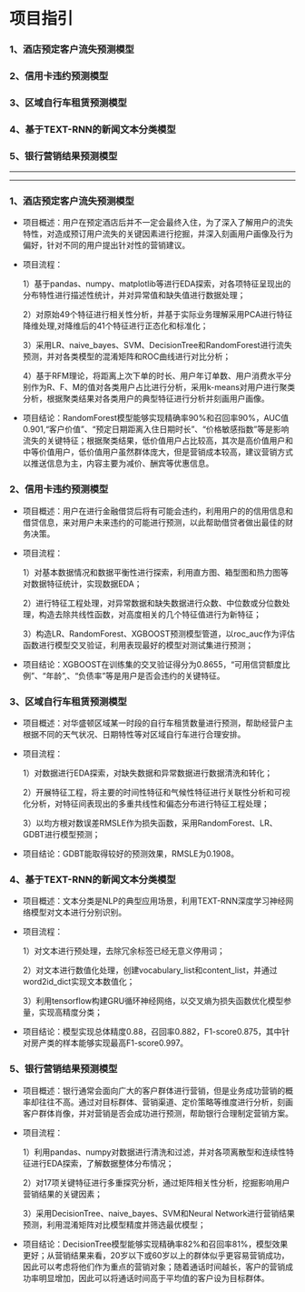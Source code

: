 # 项目指引

### 1、酒店预定客户流失预测模型
### 2、信用卡违约预测模型
### 3、区域自行车租赁预测模型
### 4、基于TEXT-RNN的新闻文本分类模型
### 5、银行营销结果预测模型
****
****
### 1、酒店预定客户流失预测模型
- 项目概述：用户在预定酒店后并不一定会最终入住，为了深入了解用户的流失特性，对造成预订用户流失的关键因素进行挖掘，并深入刻画用户画像及行为偏好，针对不同的用户提出针对性的营销建议。
- 项目流程：

  1）基于pandas、numpy、matplotlib等进行EDA探索，对各项特征呈现出的分布特性进行描述性统计，并对异常值和缺失值进行数据处理；
  
  2）对原始49个特征进行相关性分析，并基于实际业务理解采用PCA进行特征降维处理,对降维后的41个特征进行正态化和标准化；
  
  3）采用LR、naive_bayes、SVM、DecisionTree和RandomForest进行流失预测，并对各类模型的混淆矩阵和ROC曲线进行对比分析；
  
  4）基于RFM理论，将距离上次下单的时长、用户年订单数、用户消费水平分别作为R、F、M的值对各类用户占比进行分析，采用k-means对用户进行聚类分析，根据聚类结果对各类用户的典型特征进行分析并刻画用户画像。
  
- 项目结论：RandomForest模型能够实现精确率90%和召回率90%，AUC值0.901,“客户价值”、“预定日期距离入住日期时长”、“价格敏感指数”等是影响流失的关键特征；根据聚类结果，低价值用户占比较高，其次是高价值用户和中等价值用户，低价值用户虽然群体庞大，但是营销成本较高，建议营销方式以推送信息为主，内容主要为减价、酬宾等优惠信息。

### 2、信用卡违约预测模型
- 项目概述：用户在进行金融借贷后将有可能会违约，利用用户的的信用信息和借贷信息，来对用户未来违约的可能进行预测，以此帮助借贷者做出最佳的财务决策。
- 项目流程：

  1）对基本数据情况和数据平衡性进行探索，利用直方图、箱型图和热力图等对数据特征统计，实现数据EDA；
  
  2）进行特征工程处理，对异常数据和缺失数据进行众数、中位数或分位数处理，构造去除共线性函数，对高度相关的几个特征值进行为新特征；
  
  3）构造LR、RandomForest、XGBOOST预测模型管道，以roc_auc作为评估函数进行模型交叉验证，利用表现最好的模型对测试集进行预测；
  
- 项目结论：XGBOOST在训练集的交叉验证得分为0.8655，“可用信贷额度比例”、“年龄”,、“负债率”等是用户是否会违约的关键特征。


### 3、区域自行车租赁预测模型
- 项目概述：对华盛顿区域某一时段的自行车租赁数量进行预测，帮助经营户主根据不同的天气状况、日期特性等对区域自行车进行合理安排。
- 项目流程：

  1）对数据进行EDA探索，对缺失数据和异常数据进行数据清洗和转化；

  2）开展特征工程，将主要的时间性特征和气候性特征进行关联性分析和可视化分析，对特征间表现出的多重共线性和偏态分布进行特征工程处理；

  3）以均方根对数误差RMSLE作为损失函数，采用RandomForest、LR、GDBT进行模型预测；

- 项目结论：GDBT能取得较好的预测效果，RMSLE为0.1908。

### 4、基于TEXT-RNN的新闻文本分类模型
- 项目概述：文本分类是NLP的典型应用场景，利用TEXT-RNN深度学习神经网络模型对文本进行分别识别。
- 项目流程：

  1）对文本进行预处理，去除冗余标签已经无意义停用词；
  
  2）对文本进行数值化处理，创建vocabulary_list和content_list，并通过word2id_dict实现文本数值化；
  
  3）利用tensorflow构建GRU循环神经网络，以交叉熵为损失函数优化模型参量，实现高精度分类；
  
- 项目结论：模型实现总体精度0.88，召回率0.882，F1-score0.875，其中针对房产类的样本能够实现最高F1-score0.997。

### 5、银行营销结果预测模型
- 项目概述：银行通常会面向广大的客户群体进行营销，但是业务成功营销的概率却往往不高。通过对目标群体、营销渠道、定价策略等维度进行分析，刻画客户群体肖像，并对营销是否会成功进行预测，帮助银行合理制定营销方案。
- 项目流程：

  1）利用pandas、numpy对数据进行清洗和过滤，并对各项离散型和连续性特征进行EDA探索，了解数据整体分布情况；
  
  2）对17项关键特征进行多重探究分析，通过矩阵相关性分析，挖掘影响用户营销结果的关键因素；
  
  3）采用DecisionTree、naive_bayes、SVM和Neural Network进行营销结果预测，利用混淆矩阵对比模型精度并筛选最优模型；
  
  
- 项目结论：DecisionTree模型能够实现精确率82%和召回率81%，模型效果更好；从营销结果来看，20岁以下或60岁以上的群体似乎更容易营销成功，因此可以考虑将他们作为重点的营销对象；随着通话时间越长，客户的营销成功率明显增加，因此可以将通话时间高于平均值的客户设为目标群体。
